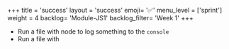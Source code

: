 +++
title = 'success'
layout = 'success'
emoji= '✅'
menu_level = ['sprint']
weight = 4
backlog= 'Module-JS1'
backlog_filter= 'Week 1'
+++

- Run a file with node to log something to the `console`
- Run a file with
